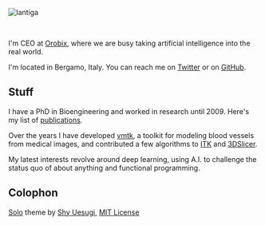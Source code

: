 
![lantiga](http://www.gravatar.com/avatar/bbefc03adc6ad701064c0c41722b290a&s=180)

<br/>

I'm CEO at [Orobix](http://www.orobix.com), where we are busy taking artificial intelligence into the real world.

I'm located in Bergamo, Italy. You can reach me on [Twitter](https://twitter.com/lantiga) or on [GitHub](https://github.com/lantiga).

## Stuff

I have a PhD in Bioengineering and worked in research until 2009. Here's my list of [publications](/publications.html).

Over the years I have developed [vmtk](http://www.vmtk.org), a toolkit for modeling blood vessels from medical images, and contributed a few algorithms to [ITK](http://www.itk.org) and [3DSlicer](http://www.slicer.org).

My latest interests revolve around deep learning, using A.I. to challenge the status quo of about anything and functional programming.

## Colophon

[Solo](http://chibicode.github.io/solo/) theme by [Shy Uesugi](http://chibicode.com/), [MIT License](http://chibicode.mit-license.org/)

